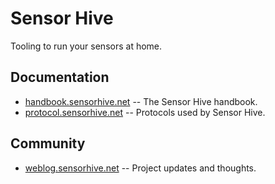 # Sensor Hive

Tooling to run your sensors at home.

## Documentation

- [handbook.sensorhive.net](https://handbook.sensorhive.net) -- The Sensor Hive handbook.
- [protocol.sensorhive.net](https://protocol.sensorhive.net) -- Protocols used by Sensor Hive.

## Community

- [weblog.sensorhive.net](https://weblog.sensorhive.net) -- Project updates and thoughts.
